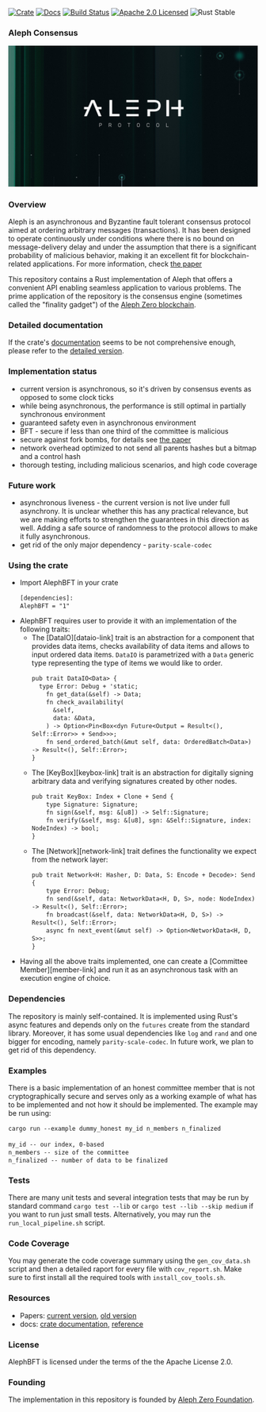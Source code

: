 [![Crate][crate-image]][crate-link]
[![Docs][docs-image]][docs-link]
[![Build Status][build-image]][build-link]
[![Apache 2.0 Licensed][license-image]][license-link]
![Rust Stable][rustc-image]

### Aleph Consensus

![aleph logo](logo.jpg "Aleph logo")

### Overview

Aleph is an asynchronous and Byzantine fault tolerant consensus protocol aimed
at ordering arbitrary messages (transactions). It has been designed to operate
continuously under conditions where there is no bound on message-delivery delay
and under the assumption that there is a significant probability of malicious
behavior, making it an excellent fit for blockchain-related applications.
For more information, check [the paper][paper-link]

This repository contains a Rust implementation of Aleph that offers a convenient
API enabling seamless application to various problems. The prime application of
the repository is the consensus engine (sometimes called the "finality gadget")
of the [Aleph Zero blockchain][aleph-node-link].

### Detailed documentation

If the crate's [documentation][docs-link] seems to be not comprehensive enough,
please refer to the [detailed version][reference-link].

### Implementation status

- current version is asynchronous, so it's driven by consensus events as opposed
  to some clock ticks
- while being asynchronous, the performance is still optimal in partially
  synchronous environment
- guaranteed safety even in asynchronous environment
- BFT - secure if less than one third of the committee is malicious
- secure against fork bombs, for details see [the paper][paper-link]
- network overhead optimized to not send all parents hashes but a bitmap and a control hash
- thorough testing, including malicious scenarios, and high code coverage

### Future work

- asynchronous liveness - the current version is not live under full asynchrony.
  It is unclear whether this has any practical relevance, but we are making efforts to strengthen
  the guarantees in this direction as well.
  Adding a safe source of randomness to the protocol allows to make it fully asynchronous.
- get rid of the only major dependency - `parity-scale-codec`

### Using the crate

- Import AlephBFT in your crate
  ```
  [dependencies]:
  AlephBFT = "1"
  ```
- AlephBFT requires user to provide it with an implementation of the following traits:
  - The [DataIO][dataio-link] trait is an abstraction for a component that provides data items,
    checks availability of data items and allows to input ordered data items. `DataIO` is
    parametrized with a `Data` generic type representing the type of items we would like to order.
    ```
    pub trait DataIO<Data> {
      type Error: Debug + 'static;
        fn get_data(&self) -> Data;
        fn check_availability(
          &self,
          data: &Data,
        ) -> Option<Pin<Box<dyn Future<Output = Result<(), Self::Error>> + Send>>>;
        fn send_ordered_batch(&mut self, data: OrderedBatch<Data>) -> Result<(), Self::Error>;
    }
    ```
  - The [KeyBox][keybox-link] trait is an abstraction for digitally signing arbitrary data and
    verifying signatures created by other nodes.
    ```
    pub trait KeyBox: Index + Clone + Send {
        type Signature: Signature;
        fn sign(&self, msg: &[u8]) -> Self::Signature;
        fn verify(&self, msg: &[u8], sgn: &Self::Signature, index: NodeIndex) -> bool;
    }
    ```
  - The [Network][network-link] trait defines the functionality we expect from the network layer:
    ```
    pub trait Network<H: Hasher, D: Data, S: Encode + Decode>: Send {
        type Error: Debug;
        fn send(&self, data: NetworkData<H, D, S>, node: NodeIndex) -> Result<(), Self::Error>;
        fn broadcast(&self, data: NetworkData<H, D, S>) -> Result<(), Self::Error>;
        async fn next_event(&mut self) -> Option<NetworkData<H, D, S>>;
    }
    ```
- Having all the above traits implemented, one can create a [Committee Member][member-link] and
  run it as an asynchronous task with an execution engine of choice.

### Dependencies

The repository is mainly self-contained. It is implemented using Rust's async features and depends only on the
`futures` create from the standard library. Moreover, it has some usual dependencies like
`log` and `rand` and one bigger for encoding, namely `parity-scale-codec`. In future work, we plan to get
rid of this dependency.

### Examples

There is a basic implementation of an honest committee member that is not
cryptographically secure and serves only as a working example of what has to be
implemented and not how it should be implemented.
The example may be run using:

    cargo run --example dummy_honest my_id n_members n_finalized

    my_id -- our index, 0-based
    n_members -- size of the committee
    n_finalized -- number of data to be finalized

### Tests

There are many unit tests and several integration tests that may be run by standard command
`cargo test --lib` or `cargo test --lib --skip medium` if you want to run just small tests.
Alternatively, you may run the `run_local_pipeline.sh` script.

### Code Coverage

You may generate the code coverage summary using the `gen_cov_data.sh` script and then a detailed
raport for every file with `cov_report.sh`. Make sure to first install all the required
tools with `install_cov_tools.sh`.

### Resources

- Papers: [current version][paper-link], [old version][old-paper-link]
- docs: [crate documentation][docs-link], [reference][reference-link]

### License

AlephBFT is licensed under the terms of the the Apache License 2.0.

### Founding

The implementation in this repository is founded by [Aleph Zero Foundation][webpage-link].

[//]: ### "badges"
[crate-image]: https://img.shields.io/crates/v/aleph-bft.svg
[crate-link]: https://crates.io/crates/aleph-bft
[docs-image]: https://docs.rs/aleph-bft/badge.svg
[docs-link]: https://docs.rs/aleph-bft
[build-image]: https://github.com/Cardinal-Cryptography/aleph-bft/workflows/CI/badge.svg
[build-link]: https://github.com/Cardinal-Cryptography/aleph-bft/actions?query=workflow%3ACI
[license-image]: https://img.shields.io/badge/license-Apache2.0-blue.svg
[license-link]: https://github.com/Cardinal-Cryptography/aleph-bft/blob/main/LICENSE
[rustc-image]: https://img.shields.io/badge/rustc-stable-blue.svg
[//]: ### "general links"
[reference-link]: https://Cardinal-Cryptography.github.io/aleph-bft/index.html
[paper-link]: https://arxiv.org/abs/1908.05156
[old-paper-link]: https://arxiv.org/abs/1810.05256
[aleph-node-link]: https://github.com/Cardinal-Cryptography/aleph-node
[webpage-link]: https://alephzero.org
